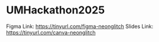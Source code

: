 # UMHackathon2025

Figma Link: https://tinyurl.com/figma-neonglitch
Slides Link: https://tinyurl.com/canva-neonglitch
